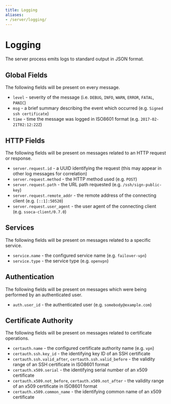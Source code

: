 ```yaml
---
title: Logging
aliases:
- /server/logging/
---
```


# Logging

The server process emits logs to standard output in JSON format.


## Global Fields

The following fields will be present on every message.

 * `level` - severity of the message (i.e. `DEBUG`, `INFO`, `WARN`, `ERROR`, `FATAL`, `PANIC`)
 * `msg` - a brief summary describing the event which occurred (e.g. `Signed ssh certificate`)
 * `time` - time the message was logged in ISO8601 format (e.g. `2017-02-21T02:12:22Z`)


## HTTP Fields

The following fields will be present on messages related to an HTTP request or response.

 * `server.request.id` - a UUID identifying the request (this may appear in other log messages for correlation)
 * `server.request.method` - the HTTP method used (e.g. `POST`)
 * `server.request.path` - the URL path requested (e.g. `/ssh/sign-public-key`)
 * `server.request.remote_addr` - the remote address of the connecting client (e.g. `[::1]:50520`)
 * `server.request.user_agent` - the user agent of the connecting client (e.g. `ssoca-client/0.7.0`)


## Services

The following fields will be present on messages related to a specific service.

 * `service.name` - the configured service name (e.g. `failover-vpn`)
 * `service.type` - the service type (e.g. `openvpn`)


## Authentication

The following fields will be present on messages which were being performed by an authenticated user.

 * `auth.user_id` - the authenticated user (e.g. `somebody@example.com`)


## Certificate Authority

The following fields will be present on messages related to certificate operations.

 * `certauth.name` - the configured certificate authority name (e.g. `vpn`)
 * `certauth.ssh.key_id` - the identifying key ID of an SSH certificate
 * `certauth.ssh.valid_after`, `certauth.ssh.valid_before` - the validity range of an SSH certificate in ISO8601 format
 * `certauth.x509.serial` - the identifying serial number of an x509 certificate
 * `certauth.x509.not_before`, `certauth.x509.not_after` - the validity range of an x509 certificate in ISO8601 format
 * `certauth.x509.common_name` - the identifying common name of an x509 certificate
